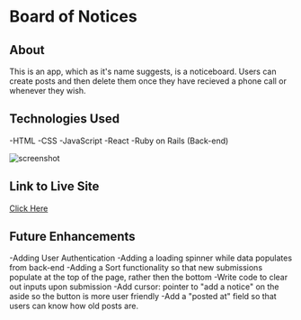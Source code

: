 # Board of Notices

## About

This is an app, which as it's name suggests, is a noticeboard. Users can create posts and then delete them once they have recieved a phone call or whenever they wish.

## Technologies Used

-HTML
-CSS
-JavaScript
-React
-Ruby on Rails (Back-end)

![screenshot](https://i.imgur.com/TzrELko.png)
## Link to Live Site

[Click Here](https://board-of-notices.netlify.app/)

## Future Enhancements

-Adding User Authentication
-Adding a loading spinner while data populates from back-end
-Adding a Sort functionality so that new submissions populate at the top of the page, rather then the bottom
-Write code to clear out inputs upon submission
-Add cursor: pointer to "add a notice" on the aside so the button is more user friendly
-Add a "posted at" field so that users can know how old posts are.